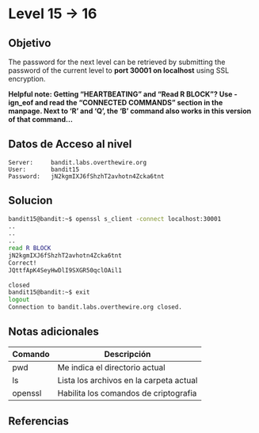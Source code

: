 # Level 15 -> 16

## Objetivo
The password for the next level can be retrieved by submitting the password of the current level to **port 30001 on localhost** using SSL encryption.

**Helpful note: Getting “HEARTBEATING” and “Read R BLOCK”? Use -ign_eof and read the “CONNECTED COMMANDS” section in the manpage. Next to ‘R’ and ‘Q’, the ‘B’ command also works in this version of that command…**

## Datos de Acceso al nivel
```
Server:     bandit.labs.overthewire.org
User:       bandit15
Password:   jN2kgmIXJ6fShzhT2avhotn4Zcka6tnt
```

## Solucion
```bash
bandit15@bandit:~$ openssl s_client -connect localhost:30001
..
..
..
read R BLOCK  
jN2kgmIXJ6fShzhT2avhotn4Zcka6tnt  
Correct!  
JQttfApK4SeyHwDlI9SXGR50qclOAil1  
  
closed  
bandit15@bandit:~$ exit  
logout  
Connection to bandit.labs.overthewire.org closed.
```


## Notas adicionales
| Comando | Descripción  |
|---------|-----------------------------------------|
| pwd     | Me indica el directorio actual          |         
| ls      | Lista los archivos en la carpeta actual |
|openssl|Habilita los comandos de criptografia|

## Referencias
